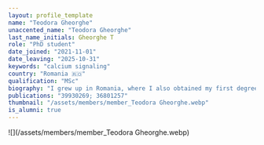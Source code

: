 ```yaml
---
layout: profile_template
name: "Teodora Gheorghe"
unaccented_name: "Teodora Gheorghe"
last_name_initials: Gheorghe T
role: "PhD student"
date_joined: "2021-11-01"
date_leaving: "2025-10-31"
keywords: "calcium signaling"
country: "Romania 🇷🇴"
qualification: "MSc"
biography: "I grew up in Romania, where I also obtained my first degree– a BSc in Biology. I decided to move to Groningen to learn more about the biology of aging at ERIBA. I enthusiastically participated in two research projects here, while completing a MSc in Biomedical Sciences at the University of Groningen. I was captivated by the work done in Marco Demaria's lab, which convinced me to remain here for a while longer. In partnership with the lab of Lene Rasmussen at the University of Copenhagen, we developed a project to study the intriguing link between mitochondrial dysfunction, oxygen-dependent metabolic control and the regulation of the senescent phenotype."
publications: "39930269; 36801257"
thumbnail: "/assets/members/member_Teodora Gheorghe.webp"
is_alumni: true
---
```


 ![](/assets/members/member_Teodora Gheorghe.webp)

 